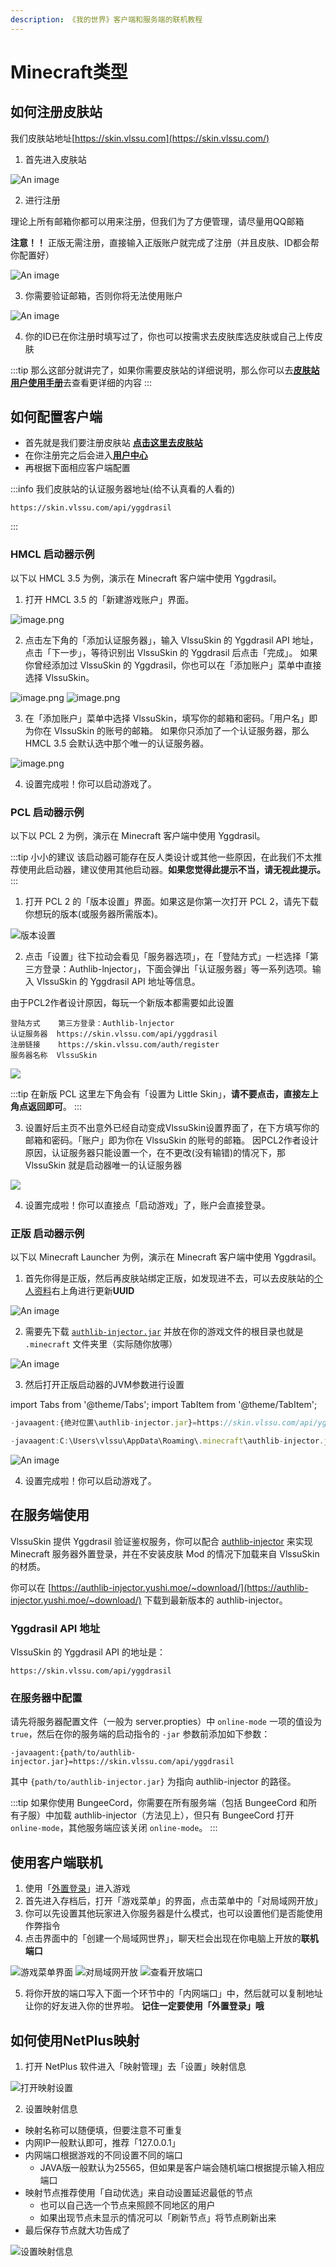 ```yaml
---
description: 《我的世界》客户端和服务端的联机教程
---
```


# Minecraft类型

## 如何注册皮肤站

我们皮肤站地址[https://skin.vlssu.com](https://skin.vlssu.com/)

1. 首先进入皮肤站

![An image](img/minecraft-1.jpg)

2. 进行注册

理论上所有邮箱你都可以用来注册，但我们为了方便管理，请尽量用QQ邮箱

**注意！！** 正版无需注册，直接输入正版账户就完成了注册（并且皮肤、ID都会帮你配置好）

![An image](img/minecraft-2.jpg)

3. 你需要验证邮箱，否则你将无法使用账户

![An image](img/minecraft-3.jpg)

4. 你的ID已在你注册时填写过了，你也可以按需求去皮肤库选皮肤或自己上传皮肤

:::tip
那么这部分就讲完了，如果你需要皮肤站的详细说明，那么你可以去[**皮肤站用户使用手册**](https://skin.vlssu.com/manual/)去查看更详细的内容
:::

## 如何配置客户端

- 首先就是我们要注册皮肤站  [**点击这里去皮肤站**](https://skin.vlssu.com/auth/register)
- 在你注册完之后会进入[**用户中心**](http://skin.vlssu.com/user)
- 再根据下面相应客户端配置

:::info 我们皮肤站的认证服务器地址(给不认真看的人看的)

```
https://skin.vlssu.com/api/yggdrasil
```
:::

### HMCL 启动器示例

以下以 HMCL 3.5 为例，演示在 Minecraft 客户端中使用 Yggdrasil。

1. 打开 HMCL 3.5 的「新建游戏账户」界面。

![image.png](./img/minecraft-4.png)

2. 点击左下角的「添加认证服务器」，输入 VlssuSkin 的 Yggdrasil API 地址，点击「下一步」，等待识别出 VlssuSkin 的 Yggdrasil 后点击「完成」。
如果你曾经添加过 VlssuSkin 的 Yggdrasil，你也可以在「添加账户」菜单中直接选择 VlssuSkin。

![image.png](./img/minecraft-5.png)
![image.png](./img/minecraft-6.png)

3. 在「添加账户」菜单中选择 VlssuSkin，填写你的邮箱和密码。「用户名」即为你在 VlssuSkin 的账号的邮箱。
如果你只添加了一个认证服务器，那么 HMCL 3.5 会默认选中那个唯一的认证服务器。

![image.png](./img/minecraft-7.png)

4. 设置完成啦！你可以启动游戏了。

### PCL 启动器示例

以下以 PCL 2 为例，演示在 Minecraft 客户端中使用 Yggdrasil。

:::tip 小小的建议
该启动器可能存在反人类设计或其他一些原因，在此我们不太推荐使用此启动器，建议使用其他启动器。**如果您觉得此提示不当，请无视此提示。**
:::

1. 打开 PCL 2 的「版本设置」界面。如果这是你第一次打开 PCL 2，请先下载你想玩的版本(或服务器所需版本)。

![版本设置](./img/minecraft-8.png)

2. 点击「设置」往下拉动会看见「服务器选项」，在「登陆方式」一栏选择「第三方登录：Authlib-lnjector」，下面会弹出「认证服务器」等一系列选项。输入 VlssuSkin 的 Yggdrasil API 地址等信息。

由于PCL2作者设计原因，每玩一个新版本都需要如此设置

```
登陆方式    第三方登录：Authlib-lnjector
认证服务器  https://skin.vlssu.com/api/yggdrasil
注册链接    https://skin.vlssu.com/auth/register
服务器名称  VlssuSkin
```

![](./img/minecraft-9.png)

:::tip
在新版 PCL 这里左下角会有「设置为 Little Skin」，**请不要点击，直接左上角点返回即可**。
:::

3. 设置好后主页不出意外已经自动变成VlssuSkin设置界面了，在下方填写你的邮箱和密码。「账户」即为你在 VlssuSkin 的账号的邮箱。
因PCL2作者设计原因，认证服务器只能设置一个，在不更改(没有输错)的情况下，那 VlssuSkin 就是启动器唯一的认证服务器

![](./img/minecraft-10.png)

4. 设置完成啦！你可以直接点「启动游戏」了，账户会直接登录。

### 正版 启动器示例

以下以 Minecraft Launcher 为例，演示在 Minecraft 客户端中使用 Yggdrasil。

1. 首先你得是正版，然后再皮肤站绑定正版，如发现进不去，可以去皮肤站的[个人资料](https://skin.vlssu.com/user/profile)右上角进行更新**UUID**

![An image](./img/minecraft-11.png)

2. 需要先下载 [`authlib-injector.jar`](https://authlib-injector.yushi.moe/~download/) 并放在你的游戏文件的根目录也就是 `.minecraft` 文件夹里（实际随你放哪）

![An image](./img/minecraft-12.png)

3. 然后打开正版启动器的JVM参数进行设置

import Tabs from '@theme/Tabs';
import TabItem from '@theme/TabItem';

<Tabs>
<TabItem value="设置参数" label="设置参数">

```js
-javaagent:{绝对位置\authlib-injector.jar}=https://skin.vlssu.com/api/yggdrasil
```

</TabItem>
<TabItem value="这是我的参数" label="这是我的参数">

```js
-javaagent:C:\Users\vlssu\AppData\Roaming\.minecraft\authlib-injector.jar=https://skin.vlssu.com/api/yggdrasil -Xmx8G -XX:+UnlockExperimentalVMOptions -XX:+UseG1GC -XX:G1NewSizePercent=20 -XX:G1ReservePercent=20 -XX:MaxGCPauseMillis=50 -XX:G1HeapRegionSize=32M
```

</TabItem>
</Tabs>

![An image](./img/minecraft-13.png)

4. 设置完成啦！你可以启动游戏了。

## 在服务端使用

VlssuSkin 提供 Yggdrasil 验证鉴权服务，你可以配合 [authlib-injector](https://github.com/yushijinhun/authlib-injector) 来实现 Minecraft 服务器外置登录，并在不安装皮肤 Mod 的情况下加载来自 VlssuSkin 的材质。

你可以在 [https://authlib-injector.yushi.moe/~download/](https://authlib-injector.yushi.moe/~download/) 下载到最新版本的 authlib-injector。

### Yggdrasil API 地址

VlssuSkin 的 Yggdrasil API 的地址是：

```
https://skin.vlssu.com/api/yggdrasil
```

### 在服务器中配置

请先将服务器配置文件（一般为 server.propties）中 `online-mode` 一项的值设为 `true`，然后在你的服务端的启动指令的 `-jar` 参数前添加如下参数：

```
-javaagent:{path/to/authlib-injector.jar}=https://skin.vlssu.com/api/yggdrasil
```

其中 `{path/to/authlib-injector.jar}` 为指向 authlib-injector 的路径。

:::tip
如果你使用 BungeeCord，你需要在所有服务端（包括 BungeeCord 和所有子服）中加载 authlib-injector（方法见上），但只有 BungeeCord 打开 `online-mode`，其他服务端应该关闭 `online-mode`。
:::

## 使用客户端联机

1. 使用「[外置登录](#如何配置客户端)」进入游戏
2. 首先进入存档后，打开「游戏菜单」的界面，点击菜单中的「对局域网开放」
3. 你可以先设置其他玩家进入你服务器是什么模式，也可以设置他们是否能使用作弊指令
4. 点击界面中的「创建一个局域网世界」，聊天栏会出现在你电脑上开放的**联机端口**

![游戏菜单界面](img/minecraft-14.png)
![对局域网开放](img/minecraft-15.png)
![查看开放端口](img/minecraft-16.png)

5. 将你开放的端口写入下面一个环节中的「内网端口」中，然后就可以复制地址让你的好友进入你的世界啦。 
**记住一定要使用「外置登录」哦**

## 如何使用NetPlus映射

1. 打开 NetPlus 软件进入「映射管理」去「设置」映射信息

![打开映射设置](img/minecraft-17.png)

2. 设置映射信息

- 映射名称可以随便填，但要注意不可重复
- 内网IP一般默认即可，推荐「127.0.0.1」
- 内网端口根据游戏的不同设置不同的端口
  - JAVA版一般默认为25565，但如果是客户端会随机端口根据提示输入相应端口
- 映射节点推荐使用「自动优选」来自动设置延迟最低的节点
  - 也可以自己选一个节点来照顾不同地区的用户
  - 如果出现节点未显示的情况可以「刷新节点」将节点刷新出来
- 最后保存节点就大功告成了

![设置映射信息](img/minecraft-18.png)